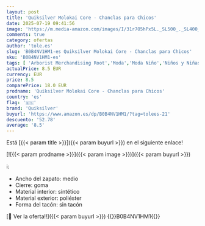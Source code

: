 ```yaml
---
layout: post
title: 'Quiksilver Molokai Core - Chanclas para Chicos'
date: 2025-07-19 09:41:56
image: 'https://m.media-amazon.com/images/I/31r7O5hPx5L._SL500_._SL400_.jpg'
comments: true
category: ofertas
author: 'tole.es'
slug: 'B0B4NV1HM1-es Quiksilver Molokai Core - Chanclas para Chicos'
sku: 'B0B4NV1HM1-es'
tags: [ 'Arborist Merchandising Root','Moda','Moda Niño','Niños y Niñas','Sandalias y chanclas para niño','Self Service','Special Features Stores','Zapatos de niño','c8538d25-3af9-48d3-aeff-5f3ce5572a36_0','c8538d25-3af9-48d3-aeff-5f3ce5572a36_2601','c8538d25-3af9-48d3-aeff-5f3ce5572a36_32602','chanclas','quiksilver','🇪🇸', ]
actualPrice: 8.5 EUR
currency: EUR
price: 8.5
comparePrice: 18.0 EUR
prodname: 'Quiksilver Molokai Core - Chanclas para Chicos'
country: 'es'
flag: '🇪🇸'
brand: 'Quiksilver'
buyurl: 'https://www.amazon.es/dp/B0B4NV1HM1/?tag=tolees-21'
descuento: '52.78'
average: '8.5'
---
```


Está [{{< param title >}}]({{< param buyurl >}}) en el siguiente enlace!

[![{{< param prodname >}}]({{< param image >}})]({{< param buyurl >}})

ℹ️:

- Ancho del zapato: medio
- Cierre: goma
- Material interior: sintético
- Material exterior: poliéster
- Forma del tacón: sin tacón

[🛒 Ver la oferta!!]({{< param buyurl >}})
{{<world>}}B0B4NV1HM1{{</world>}}
